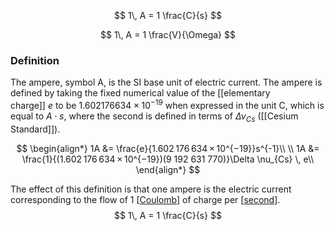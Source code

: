 $$
1\, A = 1 \frac{C}{s}
$$

$$
1\, A = 1 \frac{V}{\Omega}
$$

### Definition
The ampere, symbol A, is the SI base unit of electric current. The ampere is defined by taking the fixed numerical value of the [[elementary charge]] _e_ to be $1.602 176 634 × 10^{−19}$ when expressed in the unit C, which is equal to $A \cdot s$, where the second is defined in terms of $\Delta \nu_{Cs}$ ([[Cesium Standard]]).

$$
\begin{align*}
1A &= \frac{e}{1.602 176 634 × 10^{−19}}s^{-1}\\
\\
1A &= \frac{1}{(1.602 176 634 × 10^{−19})(9 192 631 770)}\Delta \nu_{Cs} \, e\\
\end{align*}
$$

The effect of this definition is that one ampere is the electric current corresponding to the flow of 1 [[Coulomb]] of charge per [[second]].
$$
1\, A = 1 \frac{C}{s}
$$


[//begin]: # "Autogenerated link references for markdown compatibility"
[Coulomb]: ../Physics/Coulomb.md "Coulomb"
[second]: ../Physics/Second.md "Second"
[//end]: # "Autogenerated link references"